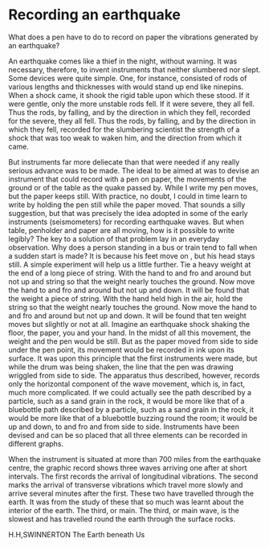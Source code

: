 # Recording an earthquake

What does a pen have to do to record on paper the vibrations generated by an earthquake?

An earthquake comes like a thief in the night, without warning. It was necessary, therefore, to invent instruments that neither slumbered nor slept. Some devices were quite simple. One, for instance, consisted of rods of various lengths and thicknesses with would stand up end like ninepins. When a shock came, it shook the rigid table upon which these stood. If it were gentle, only the more unstable rods fell. If it were severe, they all fell. Thus the rods, by falling, and by the direction in which they fell, recorded for the severe, they all fell. Thus the rods, by falling, and by the direction in which they fell, recorded for the slumbering scientist the strength of a shock that was too weak to waken him, and the direction from which it came.

But instruments far more deliecate than that were needed if any really serious advance was to be made. The ideal to be aimed at was to devise an instrument that could record with a pen on paper, the movements of the ground or of the table as the quake passed by. While I write my pen moves, but the paper keeps still. With practice, no doubt, I could in time learn to write by holding the pen still while the paper moved. That sounds a silly suggestion, but that was precisely the idea adopted in some of the early instruments (seismometers) for recording earthquake waves. But when table, penholder and paper are all moving, how is it possible to write legibly? The key to a solution of that problem lay in an everyday observation. Why does a person standing in a bus or train tend to fall when a sudden start is made? It is because his feet move on , but his head stays still. A simple experiment will help us a little further. Tie a heavy weight at the end of a long piece of string. With the hand to and fro and around but not up and string so that the weight nearly touches the ground. Now move the hand to and fro and around but not up and down. It will be found that the weight a piece of string. With the hand held high in the air, hold the string so that the weight nearly touches the ground. Now move the hand to and fro and around but not up and down. It will be found that ten weight moves but slightly or not at all. Imagine an earthquake shock shaking the floor, the paper, you and your hand. In the midst of all this movement, the weight and the pen would be still. But as the paper moved from side to side under the pen point, its movement would be recorded in ink upon its surface. It was upon this principle that the first instruments were made, but while the drum was being shaken, the line that the pen was drawing wriggled from side to side. The apparatus thus described, however, records only the horizontal component of the wave movement, which is, in fact, much more complicated. If we could actually see the path described by a particle, such as a sand grain in the rock, it would be more like that of a bluebottle path described by a particle, such as a sand grain in the rock, it would be more like that of a bluebottle buzzing round the room; it would be up and down, to and fro and from side to side. Instruments have been devised and can be so placed that all three elements can be recorded in different graphs.

When the instrument is situated at more than 700 miles from the earthquake centre, the graphic record shows three waves arriving one after at short intervals. The first records the arrival of longitudinal vibrations. The second marks the arrival of transverse vibrations which travel more slowly and arrive several minutes after the first. These two have travelled through the earth. It was from the study of these that so much was learnt about the interior of the earth. The third, or main. The third, or main wave, is the slowest and has travelled round the earth through the surface rocks.

H.H,SWINNERTON The Earth beneath Us
